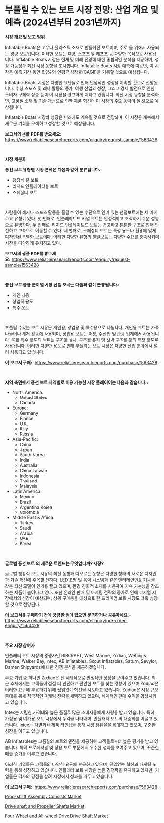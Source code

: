 <p><h1>부풀릴 수 있는 보트 시장 전망: 산업 개요 및 예측 (2024년부터 2031년까지)</h1></p><p><strong>시장 개요 및 보고 범위</strong></p>
<p><p>Inflatable Boats은 고무나 플라스틱 소재로 만들어진 보트이며, 주로 물 위에서 사용되는 경량 보트입니다. 이러한 보트는 휴양, 스포츠 및 레포츠 등 다양한 목적으로 사용됩니다. Inflatable Boats 시장은 현재 및 미래 전망에 대한 종합적인 분석을 제공하며, 성장 가능성과 최신 시장 동향을 조사합니다. Inflatable Boats 시장 예측에 따르면, 이 시장은 예측 기간 동안 6.9%의 연평균 성장률(CAGR)을 기록할 것으로 예상됩니다.</p><p>Inflatable Boats 시장은 다양한 요인들로 인해 안정적인 성장을 지속할 것으로 전망됩니다. 수상 스포츠 및 레저 활동의 증가, 여행 산업의 성장, 그리고 경제 발전으로 인한 소비자 구매력 상승 등이 이 시장을 견고하게 지타고 있습니다. 최신 시장 동향을 분석하면, 고품질 소재 및 기술 개선으로 인한 제품 혁신이 이 시장의 주요 동력이 될 것으로 예상됩니다.</p><p>Inflatable Boats 시장의 성장은 미래에도 계속될 것으로 전망되며, 이 시장은 계속해서 새로운 기회를 모색하고 성장할 것으로 예상됩니다.</p></p>
<p><strong>보고서의 샘플 PDF를 받으세요:</strong> <a href="https://www.reliableresearchreports.com/enquiry/request-sample/1563428">https://www.reliableresearchreports.com/enquiry/request-sample/1563428</a></p>
<p>&nbsp;</p>
<p><strong>시장 세분화</strong></p>
<p><strong>풍선 보트 유형별 시장 분석은 다음과 같이 분류됩니다.:</strong></p>
<p><ul><li>팽창식 킬 보트</li><li>리지드 인플레이터블 보트</li><li>스페셜티 보트</li></ul></p>
<p>&nbsp;</p>
<p><p>사람들이 레저나 스포츠 활동을 즐길 수 있는 수단으로 인기 있는 팬덜보트에는 세 가지 주요 유형이 있다. 첫 번째로, 인플레이트드 키얼 보트는 안정적이고 조작하기 쉬운 성능으로 유명하다. 두 번째로, 리지드 인플레이트드 보트는 견고하고 튼튼한 구조로 인해 안전하고 고속으로 이동할 수 있다. 세 번째로, 스페셜티 보트는 특정 용도나 환경에 맞게 디자인된 특별한 보트이다. 이러한 다양한 유형의 팬덜보트는 다양한 수요를 충족시키며 시장을 다양하게 유지하고 있다.</p></p>
<p><strong>보고서의 샘플 PDF를 받으세요:</strong>&nbsp;<a href="https://www.reliableresearchreports.com/enquiry/request-sample/1563428">https://www.reliableresearchreports.com/enquiry/request-sample/1563428</a></p>
<p>&nbsp;</p>
<p><strong> 풍선 보트 응용 분야별 시장 산업 조사는 다음과 같이 분류됩니다.:</strong></p>
<p><ul><li>개인 사용</li><li>상업적 용도</li><li>특수 용도</li></ul></p>
<p>&nbsp;</p>
<p><p>부풀릴 수있는 보트 시장은 개인용, 상업용 및 특수용으로 나뉩니다. 개인용 보트는 가족 나들이나 레저 활동에 사용되며, 상업용 보트는 어항, 수산업 및 관광 업계에서 사용됩니다. 또한 특수 용도의 보트는 구조물 설치, 구조물 유지 및 선박 구조물 등의 특정 용도로 사용됩니다. 이러한 다양한 용도로 인해 부풀리는 보트 시장은 다양한 산업 분야에서 널리 사용되고 있습니다.</p></p>
<p><strong>이 보고서 구매:</strong>&nbsp; <a href="https://www.reliableresearchreports.com/purchase/1563428">https://www.reliableresearchreports.com/purchase/1563428</a></p>
<p>&nbsp;</p>
<p><strong>지역 측면에서 풍선 보트 지역별로 이용 가능한 시장 플레이어는 다음과 같습니다.:</strong></p>
<p><ul>
    <li>
        North America:
        <ul>
            <li>United States</li>
            <li>Canada</li>
        </ul>
    </li>
    <li>
        Europe:
        <ul>
            <li>Germany</li>
            <li>France</li>
            <li>U.K.</li>
            <li>Italy</li>
            <li>Russia</li>
        </ul>
    </li>
    <li>
        Asia-Pacific:
        <ul>
            <li>China</li>
            <li>Japan</li>
            <li>South Korea</li>
            <li>India</li>
            <li>Australia</li>
            <li>China Taiwan</li>
            <li>Indonesia</li>
            <li>Thailand</li>
            <li>Malaysia</li>
        </ul>
    </li>
    <li>
        Latin America:
        <ul>
            <li>Mexico</li>
            <li>Brazil</li>
            <li>Argentina Korea</li>
            <li>Colombia</li>
        </ul>
    </li>
    <li>
        Middle East & Africa:
        <ul>
            <li>Turkey</li>
            <li>Saudi</li>
            <li>Arabia</li>
            <li>UAE</li>
            <li>Korea</li>
        </ul>
    </li>
    </ul></p>
<p>&nbsp;</p>
<p><strong>글로벌 풍선 보트 의 새로운 트렌드는 무엇입니까? 시장?</strong></p>
<p><p>글로벌 팽창식 보트 시장의 최신 동향과 떠오르는 동향은 다양한 형태의 새로운 디자인과 기술 혁신에 주목할 만하다. LED 조명 및 음악 시스템과 같은 엔터테인먼트 기능을 갖춘 최신 모델이 인기를 끌고 있으며, 환경 친화적 소재를 사용하여 지속 가능성을 강조하는 제품이 늘어나고 있다. 또한 온라인 판매 및 마케팅 전략의 증가로 인해 디지털 시장에서의 성장이 예상되며, 상위 구매층을 대상으로 한 프리미엄 보트 시장도 더욱 성장할 것으로 전망된다.</p></p>
<p><strong>이 보고서를 구매하기 전에 궁금한 점이 있으면 문의하거나 공유하세요.</strong>- <a href="https://www.reliableresearchreports.com/enquiry/pre-order-enquiry/1563428">https://www.reliableresearchreports.com/enquiry/pre-order-enquiry/1563428</a></p>
<p>&nbsp;</p>
<p><strong>주요 시장 참여자</strong></p>
<p><p>인플래터 보트 시장의 경쟁사인 RIBCRAFT, West Marine, Zodiac, Wefing's Marine, Walker Bay, Intex, AB Inflatables, Scout Inflatables, Saturn, Sevylor, Damen Shipyards에 대한 경쟁 분석을 제공하겠습니다. </p><p>주요 기업 중 하나인 Zodiac은 전 세계적으로 안정적인 성장을 보여주고 있습니다. 최근 추세에서는 고객들이 점점 더 안전하고 편안한 보트를 찾는 경향이 있으며 Zodiac은 이러한 요구에 부응하기 위해 끊임없이 혁신을 시도하고 있습니다. Zodiac은 시장 규모 증대를 위해 적극적인 마케팅 전략을 채택하고 있으며, 세계적인 판매 수익을 향상시키고 있습니다.</p><p>Intex는 저렴한 가격대와 높은 품질로 많은 소비자들에게 사랑을 받고 있습니다. 특히 가정용 및 여가용 보트 시장에서 두각을 나타내며, 인플래터 보트의 대중화를 이끌고 있습니다. Intex는 차별화된 제품 라인업을 통해 시장 점유율을 확대하고 있으며, 꾸준한 성장을 이루고 있습니다.</p><p>AB Inflatables는 고품질의 보트와 엔진을 제공하여 고객들로부터 높은 평가를 받고 있습니다. 특히 프로페셔널 및 상용 보트 부문에서 우수한 성과를 보여주고 있으며, 꾸준한 매출 증가를 이루고 있습니다.</p><p>이러한 기업들은 고객들의 다양한 요구에 부응하고 있으며, 끊임없는 혁신과 마케팅 노력을 통해 성장하고 있습니다. 인플래터 보트 시장은 높은 경쟁력을 유지하고 있지만, 기업들은 각자의 강점을 살려 시장에서 성과를 거두고 있습니다.</p></p>
<p><strong>이 보고서 구매:</strong>&nbsp;&nbsp;<a href="https://www.reliableresearchreports.com/purchase/1563428">https://www.reliableresearchreports.com/purchase/1563428</a></p>
<p><p><a href="https://funky-papaya-cf4.notion.site/Prop-shaft-Assembly-Consists-Market-Furnish-Information-about-Market-Size-Market-Share-Market-Dyna-9c139f6163a3481bbc1055d8c2798306">Prop-shaft Assembly Consists Market</a></p><p><a href="https://sore-arch-6db.notion.site/Drive-shaft-and-Propeller-Shafts-Market-Share-Market-New-Trends-Analysis-Report-By-Type-By-Applic-7ecb14e5fa704fb0a1bfd97f7ceb7009">Drive shaft and Propeller Shafts Market</a></p><p><a href="https://confirmed-shield-e13.notion.site/Four-Wheel-and-All-wheel-Drive-Drive-Shaft-Market-Size-Furnishes-Valuable-Information-Encompassing-M-31eb665287c443b18f095781621b0375">Four Wheel and All-wheel Drive Drive Shaft Market</a></p></p>
